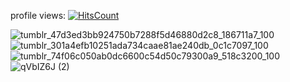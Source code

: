   profile views: [![HitsCount](https://hits.dwyl.com/inhospitable/inhospitable.svg?style=flat-square)](http://hits.dwyl.com/inhospitable/inhospitable)



![tumblr_47d3ed3bb924750b7288f5d46880d2c8_186711a7_100](https://github.com/user-attachments/assets/2551d392-01b1-4c7c-84de-374495385936) ![tumblr_301a4efb10251ada734caae81ae240db_0c1c7097_100](https://github.com/user-attachments/assets/9e7943ab-79e3-4cc3-9f65-1f667c682d40)![tumblr_74f06c050ab0dc6600c54d50c79300a9_518c3200_100](https://github.com/user-attachments/assets/4518e6cb-5537-48e7-bd5c-ce7d8db6ebf0)![qVbIZ6J (2)](https://github.com/user-attachments/assets/48dfe7dc-dc7d-4f90-a0fc-65185b779c08)




